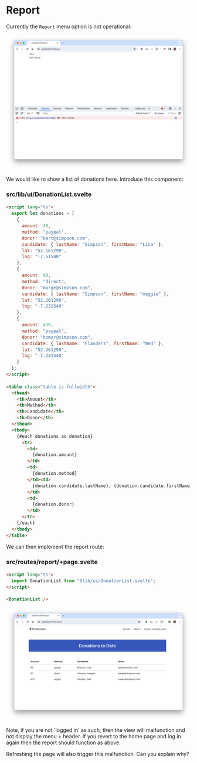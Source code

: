# Report

Currently the `Report` menu option is not operational:

![](img/52.png)

We would like to show a list of donations here. Introduce this component:

### src/lib/ui/DonationList.svelte

~~~html
<script lang="ts">
  export let donations = [
    {
      amount: 40,
      method: "paypal",
      donor: "bart@simpson.com",
      candidate: { lastName: "Simpson", firstName: "Lisa" },
      lat: "52.161290",
      lng: "-7.51540"
    },
    {
      amount: 90,
      method: "direct",
      donor: "marge@simpson.com",
      candidate: { lastName: "Simpson", firstName: "maggie" },
      lat: "52.261290",
      lng: "-7.231540"
    },
    {
      amount: 430,
      method: "paypal",
      donor: "homer@simpson.com",
      candidate: { lastName: "Flanders", firstName: "Ned" },
      lat: "52.361290",
      lng: "-7.241540"
    }
  ];
</script>

<table class="table is-fullwidth">
  <thead>
    <th>Amount</th>
    <th>Method</th>
    <th>Candidate</th>
    <th>Donor</th>
  </thead>
  <tbody>
    {#each donations as donation}
      <tr>
        <td>
          {donation.amount}
        </td>
        <td>
          {donation.method}
        </td><td>
          {donation.candidate.lastName}, {donation.candidate.firstName}
        </td>
        <td>
          {donation.donor}
        </td>
      </tr>
    {/each}
  </tbody>
</table>
~~~

We can then implement the report route:

### src/routes/report/+page.svelte

~~~html
<script lang="ts">
  import DonationList from "$lib/ui/DonationList.svelte";
</script>

<DonationList />
~~~

![](img/53.png)

Note, if you are not 'logged in' as such, then the view will malfunction and not display the menu + header. If you revert to the home page and log in again then the report should function as above.

Refreshing the page will also trigger this malfunction. Can you explain why?

